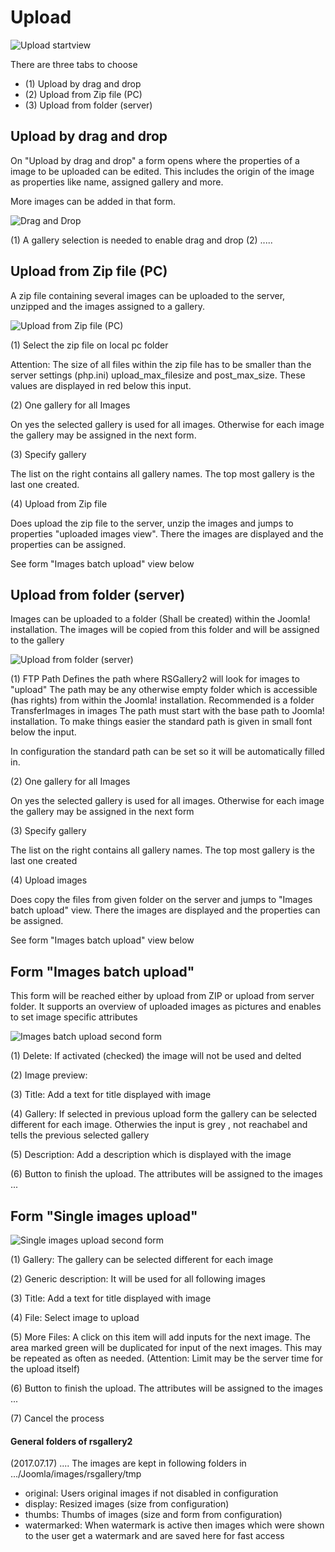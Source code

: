 # Upload

![Upload startview](https://github.com/RSGallery2/RSGallery2_Project/blob/master/Documentation/Images/Upload.start.png?raw=true)


There are three tabs to choose
* (1) Upload by drag and drop
* (2) Upload from Zip file (PC)
* (3) Upload from folder (server)

## Upload by drag and drop
On "Upload by drag and drop" a form opens where the properties of a image to be uploaded can be edited. This includes the origin of the image as properties like name, assigned gallery and more.

More images can be added in that form.

![Drag and Drop](https://github.com/RSGallery2/RSGallery2_Project/blob/master/Documentation/Images/Upload.DragAndDrop.01.png?raw=true)

(1) A gallery selection is needed to enable drag and drop
(2) .....




## Upload from Zip file (PC)
A zip file containing several images can be uploaded to the server, unzipped and the images assigned to a gallery.

![Upload from Zip file (PC)](https://github.com/RSGallery2/RSGallery2_Project/blob/master/Documentation/Images/Upload.fromZip.png?raw=true)

(1) Select the zip file on local pc folder

Attention: The size of all files within the zip file has to be smaller than the server settings (php.ini) upload_max_filesize and post_max_size. These values are displayed in red below this input.

(2) One gallery for all Images

On yes the selected gallery is used for all images. Otherwise for each image the gallery may be assigned in the next form.

(3) Specify gallery

The list on the right contains all gallery names. The top most gallery is the last one created.

(4) Upload from Zip file

Does upload the zip file to the server, unzip the images and jumps to properties "uploaded images view". There the images are displayed and the properties can be assigned.

See form "Images batch upload" view below

## Upload from folder (server)

Images can be uploaded to a folder (Shall be created) within the Joomla! installation. The images will be copied from this folder and will be assigned to the gallery

![Upload from folder (server)](https://github.com/RSGallery2/RSGallery2_Project/blob/master/Documentation/Images/Upload.fromFtpPath.png?raw=true)

(1) FTP Path
Defines the path where RSGallery2 will look for images to "upload"
The path may be any otherwise empty folder which is accessible (has rights) from within the Joomla! installation. Recommended is a folder TransferImages in images
The path must start with the base path to Joomla! installation. To make things easier the standard path is given in small font below the input.

In configuration the standard path can be set so it will be automatically filled in.

(2) One gallery for all Images

On yes the selected gallery is used for all images. Otherwise for each image the gallery may be assigned in the next form

(3) Specify gallery

The list on the right contains all gallery names. The top most gallery is the last one created

(4) Upload images

Does copy the files from given folder on the server and jumps to "Images batch upload" view. There the images are displayed and the properties can be assigned.

See form "Images batch upload" view below


## Form "Images batch upload"
This form will be reached either by upload from ZIP or upload from server folder.
It supports an overview of uploaded images as pictures and enables to set image specific attributes

![Images batch upload second form](https://github.com/RSGallery2/RSGallery2_Project/blob/master/Documentation/Images/Upload.FtpZip.SecondForm.png?raw=true)

(1) Delete: If activated (checked) the image will not be used and delted

(2) Image preview:  

(3) Title: Add a text for title displayed with image

(4) Gallery: If selected in previous upload form the gallery can be selected different for each image. Otherwies the input is grey , not reachabel and tells the previous selected gallery

(5) Description: Add a description which is displayed with the image

(6) Button to finish the upload. The attributes will be assigned to the images ...

## Form "Single images upload"

![Single images upload second form](https://github.com/RSGallery2/RSGallery2_Project/blob/master/Documentation/Images/Upload.singleImages.Properties.png?raw=true)

(1) Gallery: The gallery can be selected different for each image

(2) Generic description: It will be used for all following images

(3) Title: Add a text for title displayed with image

(4) File: Select image to upload

(5) More Files: A click on this item will add inputs for the next image. The area marked green will be duplicated for input of the next images. This may be repeated as often as needed. (Attention: Limit may be the server time for the upload itself)

(6) Button to finish the upload. The attributes will be assigned to the images ...

(7) Cancel the process








#### General folders of rsgallery2
(2017.07.17) ....
The images are kept in following folders in .../Joomla/images/rsgallery/tmp
* original: Users original images if not disabled in configuration
* display: Resized images (size from configuration)
* thumbs: Thumbs of images (size and form from configuration)
* watermarked: When watermark is active then images which were shown to the user get a watermark and are saved here for fast access
